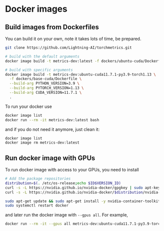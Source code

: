 # Docker images

## Build images from Dockerfiles

You can build it on your own, note it takes lots of time, be prepared.

```bash
git clone https://github.com/Lightning-AI/torchmetrics.git

# build with the default arguments
docker image build -t metrics-dev:latest -f dockers/ubuntu-cuda/Dockerfile .

# build with specific arguments
docker image build -t metrics-dev:ubuntu-cuda11.7.1-py3.9-torch1.13 \
  -f dockers/base-cuda/Dockerfile \
  --build-arg PYTHON_VERSION=3.9 \
  --build-arg PYTORCH_VERSION=1.13 \
  --build-arg CUDA_VERSION=11.7.1 \
  .
```

To run your docker use

```bash
docker image list
docker run --rm -it metrics-dev:latest bash
```

and if you do not need it anymore, just clean it:

```bash
docker image list
docker image rm metrics-dev:latest
```

## Run docker image with GPUs

To run docker image with access to your GPUs, you need to install

```bash
# Add the package repositories
distribution=$(. /etc/os-release;echo $ID$VERSION_ID)
curl -s -L https://nvidia.github.io/nvidia-docker/gpgkey | sudo apt-key add -
curl -s -L https://nvidia.github.io/nvidia-docker/$distribution/nvidia-docker.list | sudo tee /etc/apt/sources.list.d/nvidia-docker.list

sudo apt-get update && sudo apt-get install -y nvidia-container-toolkit
sudo systemctl restart docker
```

and later run the docker image with `--gpus all`. For example,

```bash
docker run --rm -it --gpus all metrics-dev:ubuntu-cuda11.7.1-py3.9-torch1.12
```
